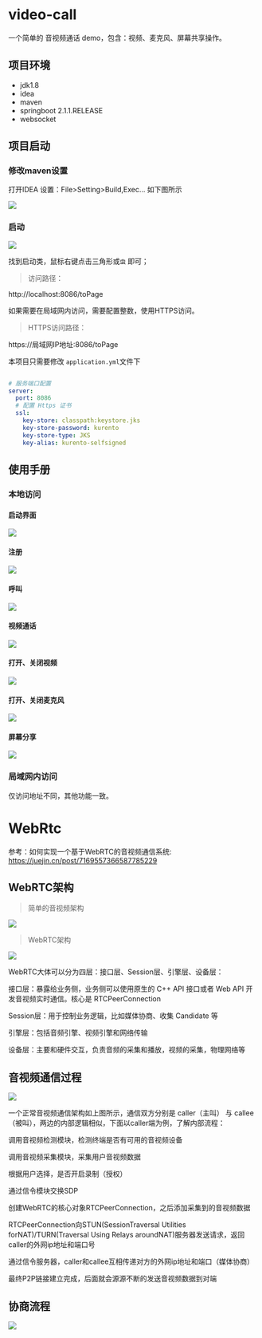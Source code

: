 # video-call

一个简单的 音视频通话 demo，包含：视频、麦克风、屏幕共享操作。

## 项目环境

- jdk1.8
- idea
- maven
- springboot 2.1.1.RELEASE
- websocket

## 项目启动

### 修改maven设置

打开IDEA 设置：File>Setting>Build,Exec... 如下图所示

![](img/img_2.png)


### 启动

![](img/img_3.png)

找到启动类，鼠标右键点击三角形或`虫` 即可；


> 访问路径：

http://localhost:8086/toPage

如果需要在局域网内访问，需要配置整数，使用HTTPS访问。
> HTTPS访问路径：

https://局域网IP地址:8086/toPage

本项目只需要修改 `application.yml`文件下

```yml

# 服务端口配置
server:
  port: 8086
  # 配置 Https 证书
  ssl:
    key-store: classpath:keystore.jks
    key-store-password: kurento
    key-store-type: JKS
    key-alias: kurento-selfsigned
```

## 使用手册

### 本地访问

#### 启动界面

![](img/img.png)

#### 注册

![](img/img_1.png)

#### 呼叫

![](img/img_4.png)

#### 视频通话

![](img/img_5.png)


#### 打开、关闭视频

![](img/img_6.png)

#### 打开、关闭麦克风

![](img/img_7.png)

#### 屏幕分享

![](img/img_8.png)


### 局域网内访问 

仅访问地址不同，其他功能一致。

# WebRtc 

参考：如何实现一个基于WebRTC的音视频通信系统: https://juejin.cn/post/7169557366587785229

## WebRTC架构

> 简单的音视频架构

![](img/img_10.png)

> WebRTC架构

![](img/img_12.png)

WebRTC大体可以分为四层：接口层、Session层、引擎层、设备层：

接口层：暴露给业务侧，业务侧可以使用原生的 C++ API 接口或者 Web API 开发音视频实时通信。核心是 RTCPeerConnection

Session层：用于控制业务逻辑，比如媒体协商、收集 Candidate 等

引擎层：包括音频引擎、视频引擎和网络传输

设备层：主要和硬件交互，负责音频的采集和播放，视频的采集，物理网络等

## 音视频通信过程

![](img/img_11.png)

一个正常音视频通信架构如上图所示，通信双方分别是 caller（主叫） 与 callee（被叫），两边的内部逻辑相似，下面以caller端为例，了解内部流程：

调用音视频检测模块，检测终端是否有可用的音视频设备

调用音视频采集模块，采集用户音视频数据

根据用户选择，是否开启录制（授权）

通过信令模块交换SDP

创建WebRTC的核心对象RTCPeerConnection，之后添加采集到的音视频数据

RTCPeerConnection向STUN(SessionTraversal Utilities forNAT)/TURN(Traversal Using Relays aroundNAT)服务器发送请求，返回caller的外网ip地址和端口号

通过信令服务器，caller和callee互相传递对方的外网ip地址和端口（媒体协商）

最终P2P链接建立完成，后面就会源源不断的发送音视频数据到对端

## 协商流程

![](img/img_9.png)







